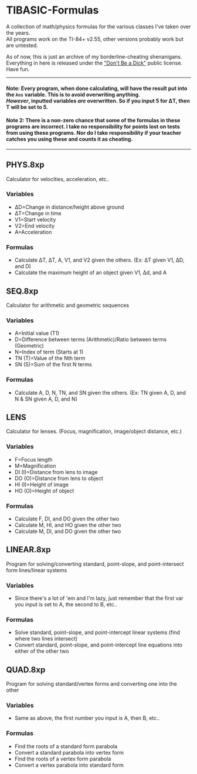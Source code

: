 # TIBASIC-Formulas

A collection of math/physics formulas for the various classes I've taken over the years.  
All programs work on the TI-84+ v2.55, other versions probably work but are untested.

As of now, this is just an archive of my borderline-cheating shenanigans.
Everything in here is released under the ["Don't Be a Dick"](https://dbad-license.org) public license. Have fun.

***

#### Note: Every program, when done calculating, will have the result put into the `Ans` variable. This is to avoid overwriting anything.<br/>***However***, inputted variables *are* overwritten. So if you input 5 for ΔT, then T will be set to 5.

#### Note 2: There is a non-zero chance that some of the formulas in these programs are incorrect. I take no responsibility for points lost on tests from using these programs. Nor do I take responsibility if your teacher catches you using these and counts it as cheating.

***

## PHYS.8xp

Calculator for velocities, acceleration, etc..

### Variables
- &Delta;D=Change in distance/height above ground
- &Delta;T=Change in time
- V1=Start velocity
- V2=End velocity
- A=Acceleration

### Formulas

- Calculate &Delta;T, &Delta;T, A, V1, and V2 given the others. (Ex: &Delta;T given V1, &Delta;D, and D)
- Calculate the maximum height of an object given V1, &Delta;d, and A

## SEQ.8xp

Calculator for arithmetic and geometric sequences

### Variables
- A=Initial value (T1)
- D=Difference between terms (Arithmetic)/Ratio between terms (Geometric)
- N=Index of term (Starts at 1)
- TN (T)=Value of the Nth term
- SN (S)=Sum of the first N terms

### Formulas
- Calculate A, D, N, TN, and SN given the others. (Ex: TN given A, D, and N & SN given A, D, and N)


## LENS

Calculator for lenses. (Focus, magnification, image/object distance, etc.)

### Variables
- F=Focus length
- M=Magnification
- DI (I)=Distance from lens to image
- DO (O)=Distance from lens to object
- HI (I)=Height of image
- HO (O)=Height of object

### Formulas

- Calculate F, DI, and DO given the other two
- Calculate M, HI, and HO given the other two
- Calculate M, DI, and DO given the other two

## LINEAR.8xp

Program for solving/converting standard, point-slope, and point-intersect form lines/linear systems

### Variables

- Since there's a lot of 'em and I'm lazy, just remember that the first var you input is set to A, the second to B, etc..

### Formulas

- Solve standard, point-slope, and point-intercept linear systems (find where two lines intersect)
- Convert standard, point-slope, and point-intercept line equations into either of the other two

## QUAD.8xp

Program for solving standard/vertex forms and converting one into the other

### Variables

- Same as above, the first number you input is A, then B, etc..

### Formulas

- Find the roots of a standard form parabola
- Convert a standard parabola into vertex form
- Find the roots of a vertex form parabola
- Convert a vertex parabola into standard form
